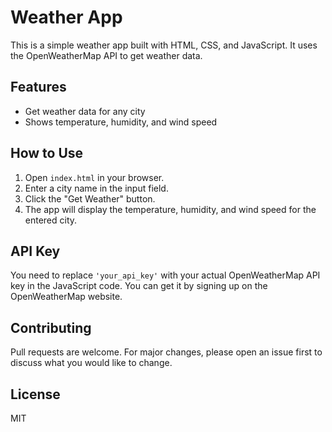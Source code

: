# Weather App

This is a simple weather app built with HTML, CSS, and JavaScript. It uses the OpenWeatherMap API to get weather data.

## Features

- Get weather data for any city
- Shows temperature, humidity, and wind speed

## How to Use

1. Open `index.html` in your browser.
2. Enter a city name in the input field.
3. Click the "Get Weather" button.
4. The app will display the temperature, humidity, and wind speed for the entered city.

## API Key

You need to replace `'your_api_key'` with your actual OpenWeatherMap API key in the JavaScript code. You can get it by signing up on the OpenWeatherMap website.

## Contributing

Pull requests are welcome. For major changes, please open an issue first to discuss what you would like to change.

## License

MIT
